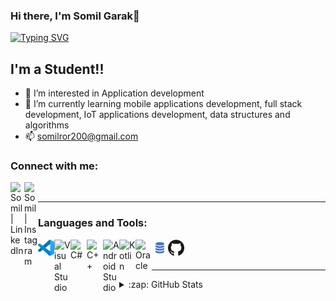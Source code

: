### Hi there, I'm Somil Garak👋
[![Typing SVG](https://readme-typing-svg.herokuapp.com?color=%2336BCF7&lines=Welcome+to+my+Github+profile)](https://git.io/typing-svg)

## I'm a Student!!

- 👀 I’m interested in Application development <br>
- 🌱 I’m currently learning mobile applications development, full stack development, IoT applications development, data structures and algorithms
- 📫 somilror200@gmail.com

### Connect with me:

[<img align="left" alt="Somil | LinkedIn" width="22px" src="https://cdn.jsdelivr.net/npm/simple-icons@v3/icons/linkedin.svg" />][linkedin]
[<img align="left" alt="Somil | Instagram" width="22px" src="https://cdn.jsdelivr.net/npm/simple-icons@v3/icons/instagram.svg" />][instagram]

<br />

---

### Languages and Tools:

[<img align="left" alt="Visual Studio Code" width="26px" src="https://raw.githubusercontent.com/github/explore/80688e429a7d4ef2fca1e82350fe8e3517d3494d/topics/visual-studio-code/visual-studio-code.png" />][visualstudiocode]
[<img align="left" alt="Visual Studio" width="26px" src="https://th.bing.com/th/id/R.9c5cb48b1e03b04f34265f287cb50f5f?rik=jv05cJu6SmsP9A&riu=http%3a%2f%2ficon-library.com%2fimages%2fvisual-studio-icon-png%2fvisual-studio-icon-png-25.jpg&ehk=bJ%2fv4i%2f%2bFAcUg%2bqxD3OcLcY9LWYYTGjWvnoMeB5ZO2I%3d&risl=&pid=ImgRaw&r=0" />][visualstudio]
[<img align="left" alt="C#" width="26px" src="https://seeklogo.com/images/C/c-sharp-c-logo-02F17714BA-seeklogo.com.png" />][c#]
[<img align="left" alt="C++" width="26px" src="https://sdtimes.com/wp-content/uploads/2018/03/cpppp.png" />][c++]
[<img align="left" alt="Android Studio" width="26px" src="https://uxwing.com/wp-content/themes/uxwing/download/10-brands-and-social-media/android-studio.png" />][androidstudio]
[<img align="left" alt="Kotlin" width="26px" src="https://logos-download.com/wp-content/uploads/2016/10/Kotlin_logo-700x700.png" />][kotlin]
[<img align="left" alt="Oracle" width="26px" src="https://th.bing.com/th/id/R.485cb170dc09a685bcfcd7d85e7e0ff8?rik=xE0D75B0NsaWlQ&riu=http%3a%2f%2fgetdrawings.com%2ffree-icon%2foracle-icon-75.png&ehk=0qIegQG5M1TzFCBmELVaKtyerqYzJ4bxQAjpsw8oH%2fc%3d&risl=&pid=ImgRaw&r=0" />][oracle]
[<img align="left" alt="SQL" width="26px" src="https://raw.githubusercontent.com/github/explore/80688e429a7d4ef2fca1e82350fe8e3517d3494d/topics/sql/sql.png" />][sql]
<!-- [<img align="left" alt="HTML5" width="26px" src="https://raw.githubusercontent.com/github/explore/80688e429a7d4ef2fca1e82350fe8e3517d3494d/topics/html/html.png" />][html5] -->
<!-- [<img align="left" alt="CSS3" width="26px" src="https://raw.githubusercontent.com/github/explore/80688e429a7d4ef2fca1e82350fe8e3517d3494d/topics/css/css.png" />][css3] -->
[<img align="left" alt="GitHub" width="26px" src="https://raw.githubusercontent.com/github/explore/78df643247d429f6cc873026c0622819ad797942/topics/github/github.png" />][github]

<br />
<br />

---

<details>
  <summary>:zap: GitHub Stats</summary>

  <img align="left" alt="Somil's GitHub Stats" src="https://github-readme-stats.vercel.app/api?username=somilror200&show_icons=true&hide_border=true" />

</details>

[instagram]: https://instagram.com/somilror
[linkedin]: https://linkedin.com/in/somil-garak-200
[visualstudiocode]: https://code.visualstudio.com/
[visualstudio]: https://visualstudio.microsoft.com/
[c#]: https://en.wikipedia.org/wiki/C_Sharp_(programming_language)
[c++]: https://cplusplus.com/
[androidstudio]: https://developer.android.com/
[kotlin]: https://kotlinlang.org/
[oracle]: https://www.oracle.com/in/index.html
[sql]: https://en.wikipedia.org/wiki/SQL
[html5]: https://html.com/
[css3]: https://www.w3.org/Style/CSS/Overview.en.html
[github]: https://github.com/somilror200/
